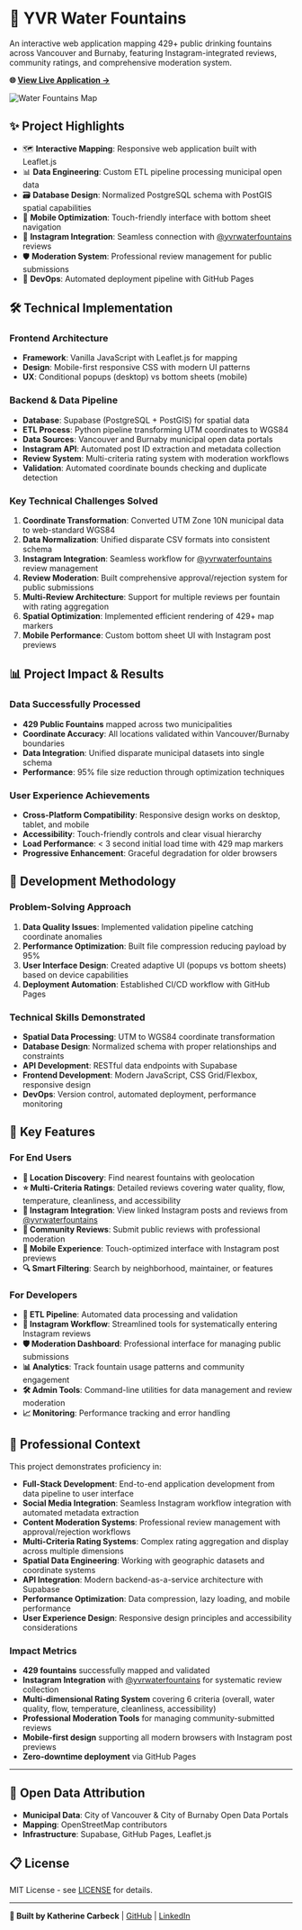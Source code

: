# 🚰 YVR Water Fountains

An interactive web application mapping 429+ public drinking fountains across Vancouver and Burnaby, featuring Instagram-integrated reviews, community ratings, and comprehensive moderation system.

**🌐 [View Live Application →](https://kcarbeck.github.io/yvr-water-fountains/map.html)**

![Water Fountains Map](docs/images/map-preview.png)

## ✨ Project Highlights

- 🗺️ **Interactive Mapping**: Responsive web application built with Leaflet.js
- 📊 **Data Engineering**: Custom ETL pipeline processing municipal open data
- 🗃️ **Database Design**: Normalized PostgreSQL schema with PostGIS spatial capabilities
- 📱 **Mobile Optimization**: Touch-friendly interface with bottom sheet navigation
- 📸 **Instagram Integration**: Seamless connection with [@yvrwaterfountains](https://www.instagram.com/yvrwaterfountains/) reviews
- 🛡️ **Moderation System**: Professional review management for public submissions
- 🔧 **DevOps**: Automated deployment pipeline with GitHub Pages

## 🛠️ Technical Implementation

### Frontend Architecture
- **Framework**: Vanilla JavaScript with Leaflet.js for mapping
- **Design**: Mobile-first responsive CSS with modern UI patterns
- **UX**: Conditional popups (desktop) vs bottom sheets (mobile)

### Backend & Data Pipeline
- **Database**: Supabase (PostgreSQL + PostGIS) for spatial data
- **ETL Process**: Python pipeline transforming UTM coordinates to WGS84
- **Data Sources**: Vancouver and Burnaby municipal open data portals
- **Instagram API**: Automated post ID extraction and metadata collection
- **Review System**: Multi-criteria rating system with moderation workflows
- **Validation**: Automated coordinate bounds checking and duplicate detection

### Key Technical Challenges Solved
1. **Coordinate Transformation**: Converted UTM Zone 10N municipal data to web-standard WGS84
2. **Data Normalization**: Unified disparate CSV formats into consistent schema
3. **Instagram Integration**: Seamless workflow for [@yvrwaterfountains](https://www.instagram.com/yvrwaterfountains/) review management
4. **Review Moderation**: Built comprehensive approval/rejection system for public submissions
5. **Multi-Review Architecture**: Support for multiple reviews per fountain with rating aggregation
6. **Spatial Optimization**: Implemented efficient rendering of 429+ map markers
7. **Mobile Performance**: Custom bottom sheet UI with Instagram post previews

## 📊 Project Impact & Results

### Data Successfully Processed
- **429 Public Fountains** mapped across two municipalities
- **Coordinate Accuracy**: All locations validated within Vancouver/Burnaby boundaries
- **Data Integration**: Unified disparate municipal datasets into single schema
- **Performance**: 95% file size reduction through optimization techniques

### User Experience Achievements
- **Cross-Platform Compatibility**: Responsive design works on desktop, tablet, and mobile
- **Accessibility**: Touch-friendly controls and clear visual hierarchy
- **Load Performance**: < 3 second initial load time with 429 map markers
- **Progressive Enhancement**: Graceful degradation for older browsers

## 🔧 Development Methodology

### Problem-Solving Approach
1. **Data Quality Issues**: Implemented validation pipeline catching coordinate anomalies
2. **Performance Optimization**: Built file compression reducing payload by 95%
3. **User Interface Design**: Created adaptive UI (popups vs bottom sheets) based on device capabilities
4. **Deployment Automation**: Established CI/CD workflow with GitHub Pages

### Technical Skills Demonstrated
- **Spatial Data Processing**: UTM to WGS84 coordinate transformation
- **Database Design**: Normalized schema with proper relationships and constraints
- **API Development**: RESTful data endpoints with Supabase
- **Frontend Development**: Modern JavaScript, CSS Grid/Flexbox, responsive design
- **DevOps**: Version control, automated deployment, performance monitoring

## 🎯 Key Features

### For End Users
- **📍 Location Discovery**: Find nearest fountains with geolocation
- **⭐ Multi-Criteria Ratings**: Detailed reviews covering water quality, flow, temperature, cleanliness, and accessibility
- **📸 Instagram Integration**: View linked Instagram posts and reviews from [@yvrwaterfountains](https://www.instagram.com/yvrwaterfountains/)
- **👥 Community Reviews**: Submit public reviews with professional moderation
- **📱 Mobile Experience**: Touch-optimized interface with Instagram post previews
- **🔍 Smart Filtering**: Search by neighborhood, maintainer, or features

### For Developers
- **🔄 ETL Pipeline**: Automated data processing and validation
- **📸 Instagram Workflow**: Streamlined tools for systematically entering Instagram reviews
- **🛡️ Moderation Dashboard**: Professional interface for managing public submissions
- **📊 Analytics**: Track fountain usage patterns and community engagement
- **🛠️ Admin Tools**: Command-line utilities for data management and review moderation
- **📈 Monitoring**: Performance tracking and error handling

## 💼 Professional Context

This project demonstrates proficiency in:

- **Full-Stack Development**: End-to-end application development from data pipeline to user interface
- **Social Media Integration**: Seamless Instagram workflow integration with automated metadata extraction
- **Content Moderation Systems**: Professional review management with approval/rejection workflows
- **Multi-Criteria Rating Systems**: Complex rating aggregation and display across multiple dimensions
- **Spatial Data Engineering**: Working with geographic datasets and coordinate systems
- **API Integration**: Modern backend-as-a-service architecture with Supabase
- **Performance Optimization**: Data compression, lazy loading, and mobile performance
- **User Experience Design**: Responsive design principles and accessibility considerations

### Impact Metrics
- **429 fountains** successfully mapped and validated
- **Instagram Integration** with [@yvrwaterfountains](https://www.instagram.com/yvrwaterfountains/) for systematic review collection
- **Multi-dimensional Rating System** covering 6 criteria (overall, water quality, flow, temperature, cleanliness, accessibility)
- **Professional Moderation Tools** for managing community-submitted reviews
- **Mobile-first design** supporting all modern browsers with Instagram post previews
- **Zero-downtime deployment** via GitHub Pages

---

## 📄 Open Data Attribution

- **Municipal Data**: City of Vancouver & City of Burnaby Open Data Portals
- **Mapping**: OpenStreetMap contributors
- **Infrastructure**: Supabase, GitHub Pages, Leaflet.js

## 📋 License

MIT License - see [LICENSE](LICENSE) for details.

---

**🚀 Built by Katherine Carbeck** | [GitHub](https://github.com/kcarbeck) | [LinkedIn](https://linkedin.com/in/kcarbeck)
